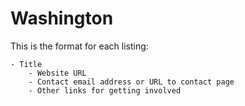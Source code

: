 # Washington

This is the format for each listing:

```
- Title
    - Website URL
    - Contact email address or URL to contact page
    - Other links for getting involved
```